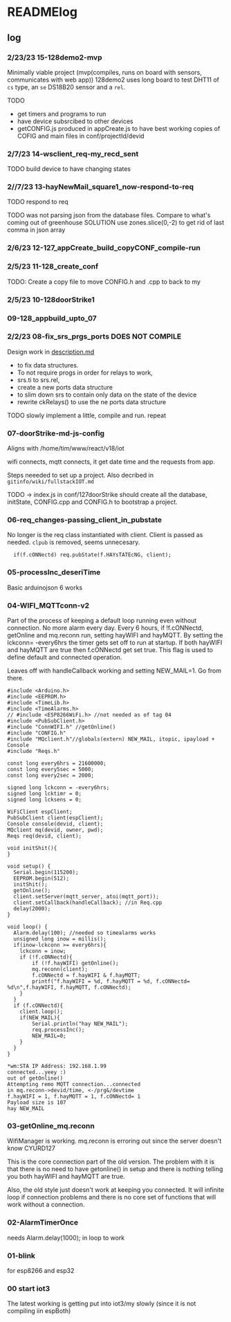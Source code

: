 # READMElog

## log
### 2/23/23 15-128demo2-mvp
Minimally viable project (mvp(compiles, runs on board with sensors, communicates with web app)) 128demo2 uses long board to test DHT11 of `cs` type, an `se` DS18B20 sensor and a `rel`. 

TODO 
- get timers and programs to run
- have device subsrcibed to other devices
- getCONFIG.js produced in appCreate.js to have best working copies of COFIG and main files in conf/projectId/devid

### 2/7/23 14-wsclient_req-my_recd_sent

TODO build device to have changing states

### 2//7/23 13-hayNewMail_square1_now-respond-to-req
TODO respond to req

TODO was not parsing json from the database files. Compare to what's coming out of greenhouse
SOLUTION use zones.slice(0,-2) to get rid of last comma in json array

### 2/6/23 12-127_appCreate_build_copyCONF_compile-run
### 2/5/23 11-128_create_conf
TODO: Create a copy file to move CONFIG.h and .cpp to back to my

### 2/5/23 10-128doorStrike1

### 09-128_appbuild_upto_07

### 2/2/23 08-fix_srs_prgs_ports DOES NOT COMPILE
Design work in [description.md](descriptiom.md) 
- to fix data structures. 
- To not require progs  in order for relays to work, 
- srs.ti to srs.rel, 
- create a new ports data structure
- to slim down srs to contain only data on the state of the device
- rewrite ckRelays() to use the ne ports data structure

TODO slowly implement a little, compile and run. repeat
### 07-doorStrike-md-js-config
Aligns with /home/tim/www/react/v18/iot 

wifi connects, mqtt connects, it get date time and the requests from app.

Steps neeeded to set up a project. Also decribed in `gitinfo/wiki/fullstackIOT.md` 

TODO -> index.js in conf/127doorStrike should create all the database, initState, CONFIG.cpp and CONFIG.h to bootstrap a project.

### 06-req_changes-passing_client_in_pubstate
No longer is the req class instantiated with client. Client is passed as needed. `clpub` is removed, seems unnecesary. 

      if(f.cONNectd) req.pubState(f.HAYsTATEcNG, client);


### 05-processInc_deseriTime
Basic arduinojson 6 works

### 04-WIFI_MQTTconn-v2
Part of the process of keeping a default loop running even without connection. No more alarm every day. Every 6 hours, if !f.cONNectd, getOnline and mq.reconn run, setting hayWIFI and hayMQTT. By setting the lckconn= -every6hrs the timer gets set off to run at startup. If both hayWIFI and hayMQTT are true then f.cONNectd get set true. This flag is used to define default and connected operation.

Leaves off with handleCallback working and setting NEW_MAIL=1. Go from there.

    #include <Arduino.h>
    #include <EEPROM.h>
    #include <TimeLib.h>
    #include <TimeAlarms.h>
    // #include <ESP8266WiFi.h> //not needed as of tag 04
    #include <PubSubClient.h>
    #include "ConnWIFI.h" //getOnline()
    #include "CONFIG.h"
    #include "MQclient.h"//globals(extern) NEW_MAIL, itopic, ipayload + Console
    #include "Reqs.h"

    const long every6hrs = 21600000;
    const long every5sec = 5000;
    const long every2sec = 2000;

    signed long lckconn = -every6hrs;
    signed long lcktimr = 0;
    signed long lcksens = 0;

    WiFiClient espClient;
    PubSubClient client(espClient);
    Console console(devid, client);
    MQclient mq(devid, owner, pwd);
    Reqs req(devid, client);

    void initShit(){
    }

    void setup() {
      Serial.begin(115200);
      EEPROM.begin(512);
      initShit();
      getOnline();
      client.setServer(mqtt_server, atoi(mqtt_port));
      client.setCallback(handleCallback); //in Req.cpp
      delay(2000);
    }

    void loop() {
      Alarm.delay(100); //needed so timealarms works
      unsigned long inow = millis();
      if(inow-lckconn >= every6hrs){
        lckconn = inow;
        if (!f.cONNectd){
            if (!f.hayWIFI) getOnline();
            mq.reconn(client);
            f.cONNectd = f.hayWIFI & f.hayMQTT;
            printf("f.hayWIFI = %d, f.hayMQTT = %d, f.cONNectd= %d\n",f.hayWIFI, f.hayMQTT, f.cONNectd);
        }
      }
      if (f.cONNectd){
        client.loop();
        if(NEW_MAIL){
            Serial.println("hay NEW_MAIL");
            req.processInc();
            NEW_MAIL=0;
        }
      }  
    } 

    *wm:STA IP Address: 192.168.1.99
    connected...yeey :)
    out of getOnline()
    Attempting remo MQTT connection...connected
    in mq.reconn->devid/time, <-/prg&/devtime
    f.hayWIFI = 1, f.hayMQTT = 1, f.cONNectd= 1
    Payload size is 107
    hay NEW_MAIL

### 03-getOnline_mq.reconn
WifiManager is working. mq.reconn is erroring out since the server doesn't know CYURD127

This is the core connection part of the old version. The problem with it is that there is no need to have getonline() in setup and there is nothing telling you both hayWIFI and hayMQTT are true. 

Also, the old style just doesn't work at keeping you connected. It will infinite loop if connection problems and there is no core set of functions that will work without a connection.


### 02-AlarmTimerOnce
needs Alarm.delay(1000); in loop to work

### 01-blink
for esp8266 and esp32

### 00 start iot3
The latest working is getting put into iot3/my slowly (since it is not compiling iin espBoth)
